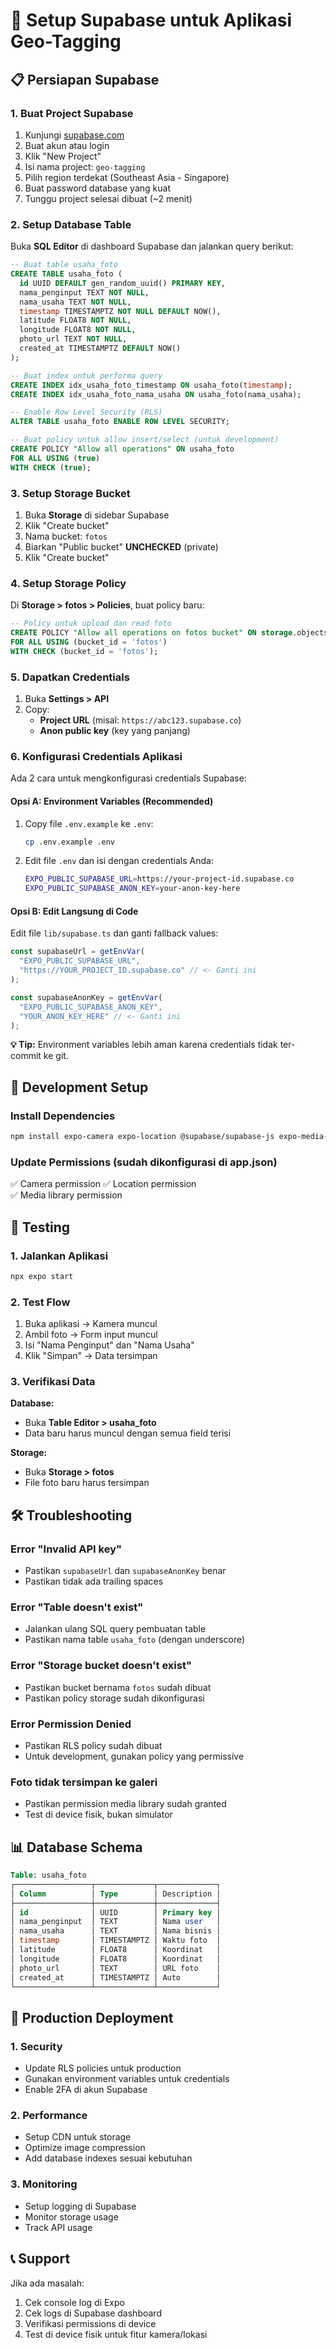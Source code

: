 # 🚀 Setup Supabase untuk Aplikasi Geo-Tagging

## 📋 Persiapan Supabase

### 1. Buat Project Supabase

1. Kunjungi [supabase.com](https://supabase.com)
2. Buat akun atau login
3. Klik "New Project"
4. Isi nama project: `geo-tagging`
5. Pilih region terdekat (Southeast Asia - Singapore)
6. Buat password database yang kuat
7. Tunggu project selesai dibuat (~2 menit)

### 2. Setup Database Table

Buka **SQL Editor** di dashboard Supabase dan jalankan query berikut:

```sql
-- Buat table usaha_foto
CREATE TABLE usaha_foto (
  id UUID DEFAULT gen_random_uuid() PRIMARY KEY,
  nama_penginput TEXT NOT NULL,
  nama_usaha TEXT NOT NULL,
  timestamp TIMESTAMPTZ NOT NULL DEFAULT NOW(),
  latitude FLOAT8 NOT NULL,
  longitude FLOAT8 NOT NULL,
  photo_url TEXT NOT NULL,
  created_at TIMESTAMPTZ DEFAULT NOW()
);

-- Buat index untuk performa query
CREATE INDEX idx_usaha_foto_timestamp ON usaha_foto(timestamp);
CREATE INDEX idx_usaha_foto_nama_usaha ON usaha_foto(nama_usaha);

-- Enable Row Level Security (RLS)
ALTER TABLE usaha_foto ENABLE ROW LEVEL SECURITY;

-- Buat policy untuk allow insert/select (untuk development)
CREATE POLICY "Allow all operations" ON usaha_foto
FOR ALL USING (true)
WITH CHECK (true);
```

### 3. Setup Storage Bucket

1. Buka **Storage** di sidebar Supabase
2. Klik "Create bucket"
3. Nama bucket: `fotos`
4. Biarkan "Public bucket" **UNCHECKED** (private)
5. Klik "Create bucket"

### 4. Setup Storage Policy

Di **Storage > fotos > Policies**, buat policy baru:

```sql
-- Policy untuk upload dan read foto
CREATE POLICY "Allow all operations on fotos bucket" ON storage.objects
FOR ALL USING (bucket_id = 'fotos')
WITH CHECK (bucket_id = 'fotos');
```

### 5. Dapatkan Credentials

1. Buka **Settings > API**
2. Copy:
   - **Project URL** (misal: `https://abc123.supabase.co`)
   - **Anon public key** (key yang panjang)

### 6. Konfigurasi Credentials Aplikasi

Ada 2 cara untuk mengkonfigurasi credentials Supabase:

#### **Opsi A: Environment Variables (Recommended)**

1. Copy file `.env.example` ke `.env`:

   ```bash
   cp .env.example .env
   ```

2. Edit file `.env` dan isi dengan credentials Anda:
   ```bash
   EXPO_PUBLIC_SUPABASE_URL=https://your-project-id.supabase.co
   EXPO_PUBLIC_SUPABASE_ANON_KEY=your-anon-key-here
   ```

#### **Opsi B: Edit Langsung di Code**

Edit file `lib/supabase.ts` dan ganti fallback values:

```typescript
const supabaseUrl = getEnvVar(
  "EXPO_PUBLIC_SUPABASE_URL",
  "https://YOUR_PROJECT_ID.supabase.co" // <- Ganti ini
);

const supabaseAnonKey = getEnvVar(
  "EXPO_PUBLIC_SUPABASE_ANON_KEY",
  "YOUR_ANON_KEY_HERE" // <- Ganti ini
);
```

**💡 Tip:** Environment variables lebih aman karena credentials tidak ter-commit ke git.

## 🔧 Development Setup

### Install Dependencies

```bash
npm install expo-camera expo-location @supabase/supabase-js expo-media-library
```

### Update Permissions (sudah dikonfigurasi di app.json)

✅ Camera permission
✅ Location permission  
✅ Media library permission

## 🎯 Testing

### 1. Jalankan Aplikasi

```bash
npx expo start
```

### 2. Test Flow

1. Buka aplikasi → Kamera muncul
2. Ambil foto → Form input muncul
3. Isi "Nama Penginput" dan "Nama Usaha"
4. Klik "Simpan" → Data tersimpan

### 3. Verifikasi Data

**Database:**

- Buka **Table Editor > usaha_foto**
- Data baru harus muncul dengan semua field terisi

**Storage:**

- Buka **Storage > fotos**
- File foto baru harus tersimpan

## 🛠 Troubleshooting

### Error "Invalid API key"

- Pastikan `supabaseUrl` dan `supabaseAnonKey` benar
- Pastikan tidak ada trailing spaces

### Error "Table doesn't exist"

- Jalankan ulang SQL query pembuatan table
- Pastikan nama table `usaha_foto` (dengan underscore)

### Error "Storage bucket doesn't exist"

- Pastikan bucket bernama `fotos` sudah dibuat
- Pastikan policy storage sudah dikonfigurasi

### Error Permission Denied

- Pastikan RLS policy sudah dibuat
- Untuk development, gunakan policy yang permissive

### Foto tidak tersimpan ke galeri

- Pastikan permission media library sudah granted
- Test di device fisik, bukan simulator

## 📊 Database Schema

```sql
Table: usaha_foto
┌─────────────────┬─────────────┬─────────────┐
│ Column          │ Type        │ Description │
├─────────────────┼─────────────┼─────────────┤
│ id              │ UUID        │ Primary key │
│ nama_penginput  │ TEXT        │ Nama user   │
│ nama_usaha      │ TEXT        │ Nama bisnis │
│ timestamp       │ TIMESTAMPTZ │ Waktu foto  │
│ latitude        │ FLOAT8      │ Koordinat   │
│ longitude       │ FLOAT8      │ Koordinat   │
│ photo_url       │ TEXT        │ URL foto    │
│ created_at      │ TIMESTAMPTZ │ Auto        │
└─────────────────┴─────────────┴─────────────┘
```

## 🚀 Production Deployment

### 1. Security

- Update RLS policies untuk production
- Gunakan environment variables untuk credentials
- Enable 2FA di akun Supabase

### 2. Performance

- Setup CDN untuk storage
- Optimize image compression
- Add database indexes sesuai kebutuhan

### 3. Monitoring

- Setup logging di Supabase
- Monitor storage usage
- Track API usage

## 📞 Support

Jika ada masalah:

1. Cek console log di Expo
2. Cek logs di Supabase dashboard
3. Verifikasi permissions di device
4. Test di device fisik untuk fitur kamera/lokasi
